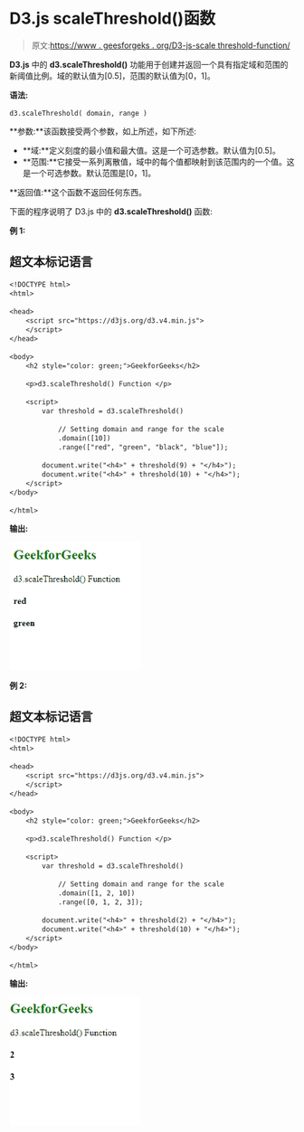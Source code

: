 # D3.js scaleThreshold()函数

> 原文:[https://www . geesforgeks . org/D3-js-scale threshold-function/](https://www.geeksforgeeks.org/d3-js-scalethreshold-function/)

**D3.js** 中的 **d3.scaleThreshold()** 功能用于创建并返回一个具有指定域和范围的新阈值比例。域的默认值为[0.5]，范围的默认值为[0，1]。

**语法:**

```
d3.scaleThreshold( domain, range )
```

**参数:**该函数接受两个参数，如上所述，如下所述:

*   **域:**定义刻度的最小值和最大值。这是一个可选参数。默认值为[0.5]。
*   **范围:**它接受一系列离散值，域中的每个值都映射到该范围内的一个值。这是一个可选参数。默认范围是[0，1]。

**返回值:**这个函数不返回任何东西。

下面的程序说明了 D3.js 中的 **d3.scaleThreshold()** 函数:

**例 1:**

## 超文本标记语言

```
<!DOCTYPE html>
<html>

<head>
    <script src="https://d3js.org/d3.v4.min.js">
    </script>
</head>

<body>
    <h2 style="color: green;">GeekforGeeks</h2>

    <p>d3.scaleThreshold() Function </p>

    <script>
        var threshold = d3.scaleThreshold()

            // Setting domain and range for the scale
            .domain([10])
            .range(["red", "green", "black", "blue"]);

        document.write("<h4>" + threshold(9) + "</h4>");
        document.write("<h4>" + threshold(10) + "</h4>");
    </script>
</body>

</html>
```

**输出:**

[![](img/ac2ce84edab4132bbf1ea45fba8c751a.png)](https://media.geeksforgeeks.org/wp-content/uploads/20200822194550/01116.png)

**例 2:**

## 超文本标记语言

```
<!DOCTYPE html>
<html>

<head>
    <script src="https://d3js.org/d3.v4.min.js">
    </script>
</head>

<body>
    <h2 style="color: green;">GeekforGeeks</h2>

    <p>d3.scaleThreshold() Function </p>

    <script>
        var threshold = d3.scaleThreshold()

            // Setting domain and range for the scale
            .domain([1, 2, 10])
            .range([0, 1, 2, 3]);

        document.write("<h4>" + threshold(2) + "</h4>");
        document.write("<h4>" + threshold(10) + "</h4>");
    </script>
</body>

</html>
```

**输出:**

[![](img/300d7cbb1c59f2a776ab86cdbd8bee7d.png)](https://media.geeksforgeeks.org/wp-content/uploads/20200822194722/01117.png)